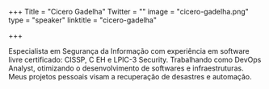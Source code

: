 +++
Title = "Cicero Gadelha"
Twitter = ""
image = "cicero-gadelha.png"
type = "speaker"
linktitle = "cicero-gadelha"

+++

Especialista em Segurança da Informação com experiência em software livre certificado: CISSP, C EH e LPIC-3 Security. Trabalhando como DevOps Analyst, otimizando o desenvolvimento de softwares e infraestruturas. Meus projetos pessoais visam a recuperação de desastres e automação.
